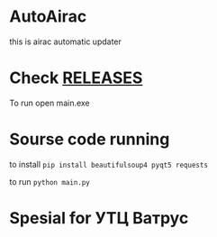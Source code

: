 # AutoAirac
this is airac automatic updater
# Check [RELEASES](https://github.com/10882/AutoAirac/releases)
To run open main.exe


# Sourse code running
to install
```pip install beautifulsoup4 pyqt5 requests```

to run
```python main.py```


# Spesial for УТЦ Ватрус
